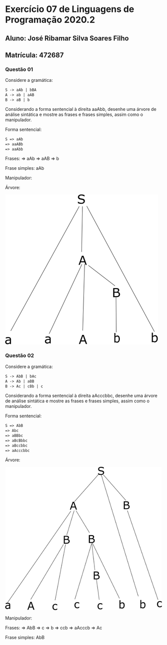 # Exercício 07 de Linguagens de Programação 2020.2

## Aluno: José Ribamar Silva Soares Filho
## Matrícula: 472687

### Questão 01

Considere a gramática:

```
S -> aAb | bBA 
A -> ab | aAB 
B -> aB | b
```

Considerando a forma sentencial à direita aaAbb, desenhe uma árvore de análise sintática e mostre as frases e frases simples, assim como o manipulador.

Forma sentencial:

```
S => aAb
=> aaABb
=> aaAbb
```

Frases: => aAb
        => aAB
        => b
        
Frase simples: aAb

Manipulador:

Árvore:

!['arvore01'](./arvore1.png)

### Questão 02

Considere a gramática:

```
S -> AbB | bAc 
A -> Ab | aBB 
B -> Ac | cBb | c
```

Considerando a forma sentencial à direita aAcccbbc, desenhe uma árvore de análise sintática e mostre as frases e frases simples, assim como o manipulador.

Forma sentencial:

```
S => AbB
=> Abc
=> aBBbc
=> aBcBbbc
=> aBccbbc
=> aAcccbbc
```

Árvore:

!['arvore02'](./arvore2.png)

Manipulador: 

Frases: => AbB
        => c
        => b
        => ccb
        => aAcccb
        => Ac

Frase simples: AbB